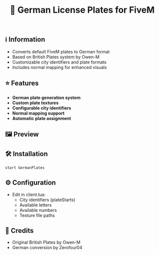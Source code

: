 <h1 align="center">🚗 German License Plates for FiveM</h1>

<p align="center">
    <img alt="" src="https://img.shields.io/github/stars/Zerofour04/GermanPlates-FiveM.svg?style=for-the-badge">
    <img alt="" src="https://madewithlove.now.sh/de?heart=true&colorB=%23ec2237&template=for-the-badge">
    <img alt="" src="https://img.shields.io/github/followers/Zerofour04.svg?style=for-the-badge&label=Follow&maxAge=2592000">
</p>

## ℹ️ Information
- Converts default FiveM plates to German format
- Based on British Plates system by Owen-M
- Customizable city identifiers and plate formats
- Includes normal mapping for enhanced visuals

## ⭐ Features
- **German plate generation system**
- **Custom plate textures**
- **Configurable city identifiers**
- **Normal mapping support**
- **Automatic plate assignment**

## 🖼️ Preview

## 🛠️ Installation
```
start GermanPlates
```

## ⚙️ Configuration
- Edit in client.lua:
    - City identifiers (plateStarts)
    - Available letters
    - Available numbers
    - Texture file paths

## 💌 Credits
- Original British Plates by Owen-M
- German conversion by Zerofour04